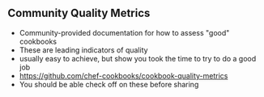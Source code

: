 ## Community Quality Metrics
* Community-provided documentation for how to assess "good" cookbooks
* These are leading indicators of quality
 * usually easy to achieve, but show you took the time to try to do a good job
* <https://github.com/chef-cookbooks/cookbook-quality-metrics>
* You should be able check off on these before sharing
